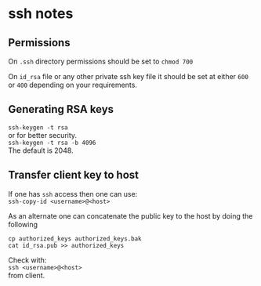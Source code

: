 # ssh notes

## Permissions

On `.ssh` directory permissions should be set to `chmod 700`

On `id_rsa` file or any other private ssh key file it should be set at either `600` or `400` depending on your requirements.

## Generating RSA keys

`ssh-keygen -t rsa`  
or for better security.  
`ssh-keygen -t rsa -b 4096`  
  The default is 2048.  

## Transfer client key to host

If one has `ssh` access then one can use:  
`ssh-copy-id <username>@<host>`

As an alternate one can concatenate the public key to the host by doing the following

`cp authorized_keys authorized_keys.bak`  
`cat id_rsa.pub >> authorized_keys`

Check with:  
`ssh <username>@<host>`  
from client.



